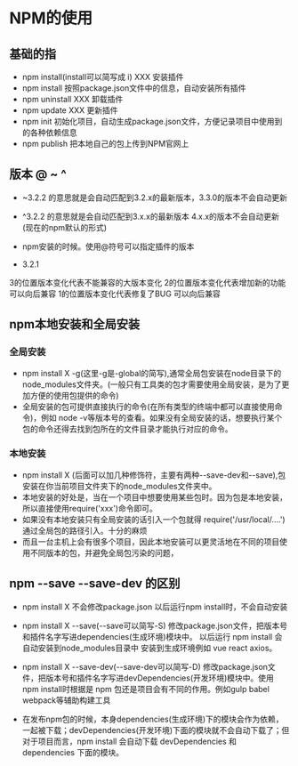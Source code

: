 <!--
 * @Author: xujie 1607526161@qq.com
 * @Date: 2022-04-22 13:10:59
 * @LastEditors: xujie 1607526161@qq.com
 * @FilePath: \HTML-CSS-Javascript-\Node.js学习\webpack学习\npm的使用.md
 * @Description: 
-->
# NPM的使用

## 基础的指

* npm install(install可以简写成 i) XXX 安装插件
* npm install 按照package.json文件中的信息，自动安装所有插件
* npm uninstall XXX 卸载插件
* npm update XXX  更新插件
* npm init 初始化项目，自动生成package.json文件，方便记录项目中使用到的各种依赖信息
* npm publish 把本地自己的包上传到NPM官网上

## 版本 @ ~ ^

* ~3.2.2 的意思就是会自动匹配到3.2.x的最新版本，3.3.0的版本不会自动更新
* ^3.2.2 的意思就是会自动匹配到3.x.x的最新版本 4.x.x的版本不会自动更新(现在的npm默认的形式)
* npm安装的时候。使用@符号可以指定插件的版本

* 3.2.1

3的位置版本变化代表不能兼容的大版本变化
2的位置版本变化代表增加新的功能 可以向后兼容
1的位置版本变化代表修复了BUG 可以向后兼容

## npm本地安装和全局安装

### 全局安装

* npm install X -g(这里-g是-global的简写),通常全局包安装在node目录下的node_modules文件夹。(一般只有工具类的包才需要使用全局安装，是为了更加方便的使用包提供的命令)
* 全局安装的包可提供直接执行的命令(在所有类型的终端中都可以直接使用命令)，例如 node -v等版本号的查看。如果没有全局安装的话，想要执行某个包的命令还得去找到包所在的文件目录才能执行对应的命令。

### 本地安装

* npm install X (后面可以加几种修饰符，主要有两种--save-dev和--save),包安装在你当前项目文件夹下的node_modules文件夹中。
* 本地安装的好处是，当在一个项目中想要使用某些包时。因为包是本地安装，所以直接使用require('xxx')命令即可。
* 如果没有本地安装只有全局安装的话引入一个包就得 require('/usr/local/....')通过全局包的路径引入。十分的麻烦
* 而且一台主机上会有很多个项目，因此本地安装可以更灵活地在不同的项目使用不同版本的包，并避免全局包污染的问题，

## npm --save --save-dev 的区别

* npm install X 不会修改package.json 以后运行npm install时，不会自动安装
* npm install X --save(--save可以简写-S) 修改package.json文件，把版本号和插件名字写进dependencies(生成环境)模块中。 以后运行 npm install 会自动安装到node_modules目录中 安装到生成环境例如 vue react axios。
* npm install X --save-dev(--save-dev可以简写-D) 修改package.json文件，把版本号和插件名字写进devDependencies(开发环境)模块中。使用npm install时根据是 npm 包还是项目会有不同的作用。例如gulp babel webpack等辅助构建工具

* 在发布npm包的时候，本身dependencies(生成环境)下的模块会作为依赖，一起被下载；devDependencies(开发环境)下面的模块就不会自动下载了；但对于项目而言，npm install 会自动下载 devDependencies 和 dependencies 下面的模块。
